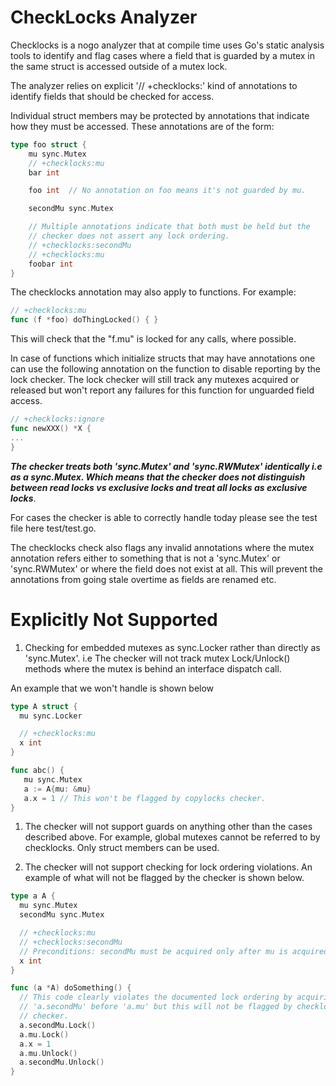 # CheckLocks Analyzer

<!--* freshness: { owner: 'gvisor-eng' reviewed: '2020-10-05' } *-->

Checklocks is a nogo analyzer that at compile time uses Go's static analysis
tools to identify and flag cases where a field that is guarded by a mutex in the
same struct is accessed outside of a mutex lock.

The analyzer relies on explicit '// +checklocks:<mutex-name>' kind of
annotations to identify fields that should be checked for access.

Individual struct members may be protected by annotations that indicate how they
must be accessed. These annotations are of the form:

```go
type foo struct {
    mu sync.Mutex
    // +checklocks:mu
    bar int

    foo int  // No annotation on foo means it's not guarded by mu.

    secondMu sync.Mutex

    // Multiple annotations indicate that both must be held but the
    // checker does not assert any lock ordering.
    // +checklocks:secondMu
    // +checklocks:mu
    foobar int
}
```

The checklocks annotation may also apply to functions. For example:

```go
// +checklocks:mu
func (f *foo) doThingLocked() { }
```

This will check that the "f.mu" is locked for any calls, where possible.

In case of functions which initialize structs that may have annotations one can
use the following annotation on the function to disable reporting by the lock
checker. The lock checker will still track any mutexes acquired or released but
won't report any failures for this function for unguarded field access.

```go
// +checklocks:ignore
func newXXX() *X {
...
}
```

***The checker treats both 'sync.Mutex' and 'sync.RWMutex' identically i.e as a
sync.Mutex. Which means that the checker does not distinguish between read locks
vs exclusive locks and treat all locks as exclusive locks***.

For cases the checker is able to correctly handle today please see the test file
here test/test.go.

The checklocks check also flags any invalid annotations where the mutex
annotation refers either to something that is not a 'sync.Mutex' or
'sync.RWMutex' or where the field does not exist at all. This will prevent the
annotations from going stale overtime as fields are renamed etc.

# Explicitly Not Supported

1.  Checking for embedded mutexes as sync.Locker rather than directly as
    'sync.Mutex'. i.e The checker will not track mutex Lock/Unlock() methods
    where the mutex is behind an interface dispatch call.

An example that we won't handle is shown below

```go
type A struct {
  mu sync.Locker

  // +checklocks:mu
  x int
}

func abc() {
   mu sync.Mutex
   a := A{mu: &mu}
   a.x = 1 // This won't be flagged by copylocks checker.
}

```

1.  The checker will not support guards on anything other than the cases
    described above. For example, global mutexes cannot be referred to by
    checklocks. Only struct members can be used.

2.  The checker will not support checking for lock ordering violations. An
    example of what will not be flagged by the checker is shown below.

```go
type a A {
  mu sync.Mutex
  secondMu sync.Mutex

  // +checklocks:mu
  // +checklocks:secondMu
  // Preconditions: secondMu must be acquired only after mu is acquired.
  x int
}

func (a *A) doSomething() {
  // This code clearly violates the documented lock ordering by acquiring
  // 'a.secondMu' before 'a.mu' but this will not be flagged by checklocks
  // checker.
  a.secondMu.Lock()
  a.mu.Lock()
  a.x = 1
  a.mu.Unlock()
  a.secondMu.Unlock()
}

```
